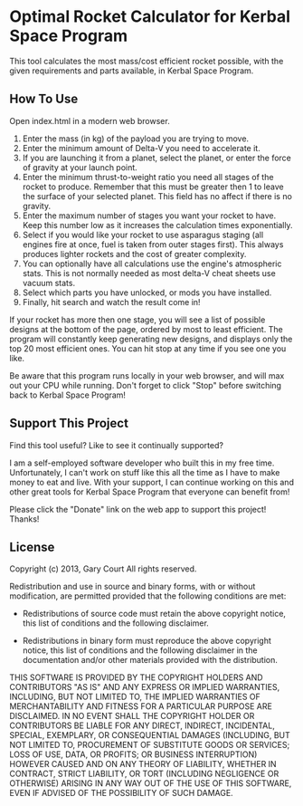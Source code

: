 # Optimal Rocket Calculator for Kerbal Space Program

This tool calculates the most mass/cost efficient rocket possible, with the given requirements and parts available, in Kerbal Space Program.

## How To Use

Open index.html in a modern web browser.

1. Enter the mass (in kg) of the payload you are trying to move.
2. Enter the minimum amount of Delta-V you need to accelerate it.
3. If you are launching it from a planet, select the planet, or enter the force of gravity at your launch point.
4. Enter the minimum thrust-to-weight ratio you need all stages of the rocket to produce. 
   Remember that this must be greater then 1 to leave the surface of your selected planet. This field has no affect if there is no gravity.
5. Enter the maximum number of stages you want your rocket to have.
   Keep this number low as it increases the calculation times exponentially.
6. Select if you would like your rocket to use asparagus staging (all engines fire at once, fuel is taken from outer stages first). This always produces lighter rockets and the cost of greater complexity.
7. You can optionally have all calculations use the engine's atmospheric stats. This is not normally needed as most delta-V cheat sheets use vacuum stats.
8. Select which parts you have unlocked, or mods you have installed.
9. Finally, hit search and watch the result come in!

If your rocket has more then one stage, you will see a list of possible designs at the bottom of the page, ordered by most to least efficient.
The program will constantly keep generating new designs, and displays only the top 20 most efficient ones. You can hit stop at any time if you see one you like.

Be aware that this program runs locally in your web browser, and will max out your CPU while running. Don't forget to click "Stop" before switching back to Kerbal Space Program!

## Support This Project

Find this tool useful? Like to see it continually supported?

I am a self-employed software developer who built this in my free time. 
Unfortunately, I can't work on stuff like this all the time as I have to make money to eat and live. 
With your support, I can continue working on this and other great tools for Kerbal Space Program that everyone can benefit from!

Please click the "Donate" link on the web app to support this project! Thanks!

## License

Copyright (c) 2013, Gary Court
All rights reserved.

Redistribution and use in source and binary forms, with or without
modification, are permitted provided that the following conditions are met:

* Redistributions of source code must retain the above copyright notice, this
  list of conditions and the following disclaimer.

* Redistributions in binary form must reproduce the above copyright notice,
  this list of conditions and the following disclaimer in the documentation
  and/or other materials provided with the distribution.

THIS SOFTWARE IS PROVIDED BY THE COPYRIGHT HOLDERS AND CONTRIBUTORS "AS IS"
AND ANY EXPRESS OR IMPLIED WARRANTIES, INCLUDING, BUT NOT LIMITED TO, THE
IMPLIED WARRANTIES OF MERCHANTABILITY AND FITNESS FOR A PARTICULAR PURPOSE ARE
DISCLAIMED. IN NO EVENT SHALL THE COPYRIGHT HOLDER OR CONTRIBUTORS BE LIABLE
FOR ANY DIRECT, INDIRECT, INCIDENTAL, SPECIAL, EXEMPLARY, OR CONSEQUENTIAL
DAMAGES (INCLUDING, BUT NOT LIMITED TO, PROCUREMENT OF SUBSTITUTE GOODS OR
SERVICES; LOSS OF USE, DATA, OR PROFITS; OR BUSINESS INTERRUPTION) HOWEVER
CAUSED AND ON ANY THEORY OF LIABILITY, WHETHER IN CONTRACT, STRICT LIABILITY,
OR TORT (INCLUDING NEGLIGENCE OR OTHERWISE) ARISING IN ANY WAY OUT OF THE USE
OF THIS SOFTWARE, EVEN IF ADVISED OF THE POSSIBILITY OF SUCH DAMAGE.